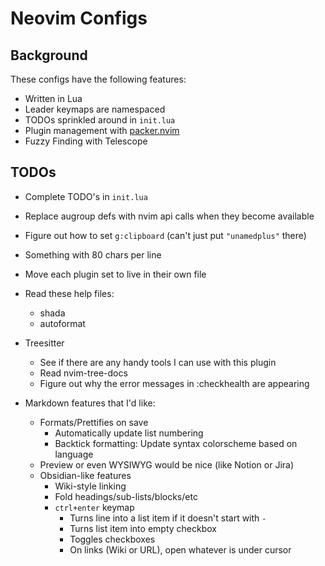 # Neovim Configs

## Background

These configs have the following features:
- Written in Lua
- Leader keymaps are namespaced
- TODOs sprinkled around in `init.lua`
- Plugin management with [packer.nvim](https://github.com/wbthomason/packer.nvim)
- Fuzzy Finding with Telescope

## TODOs

- Complete TODO's in `init.lua`
- Replace augroup defs with nvim api calls when they become available
- Figure out how to set `g:clipboard` (can't just put `"unamedplus"` there)
- Something with 80 chars per line
- Move each plugin set to live in their own file

- Read these help files:
  - shada
  - autoformat

- Treesitter
  - See if there are any handy tools I can use with this plugin
  - Read nvim-tree-docs
  - Figure out why the error messages in :checkhealth are appearing

- Markdown features that I'd like:
  - Formats/Prettifies on save
    - Automatically update list numbering
    - Backtick formatting: Update syntax colorscheme based on language
  - Preview or even WYSIWYG would be nice (like Notion or Jira)
  - Obsidian-like features
    - Wiki-style linking
    - Fold headings/sub-lists/blocks/etc
    - `ctrl+enter` keymap
      - Turns line into a list item if it doesn't start with `-`
      - Turns list item into empty checkbox
      - Toggles checkboxes
      - On links (Wiki or URL), open whatever is under cursor
